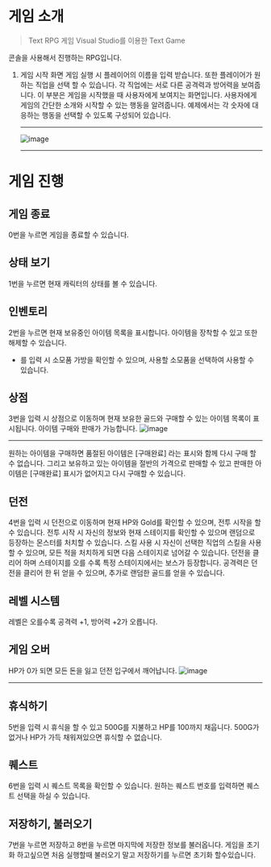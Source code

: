 # 게임 소개
> Text RPG 게임 Visual Studio를 이용한 Text Game

콘솔을 사용해서 진행하는 RPG입니다.
1. 게임 시작 화면
게임 실행 시 플레이어의 이름을 입력 받습니다. 또한 플레이어가 원하는 직업을 선택 할 수 있습니다. 각 직업에는 서로 다른 공격력과 방어력을 보여줍니다.
이 부분은 게임을 시작했을 때 사용자에게 보여지는 화면입니다. 사용자에게 게임의 간단한 소개와 시작할 수 있는 행동을 알려줍니다. 예제에서는 각 숫자에 대응하는 행동을 선택할 수 있도록 구성되어 있습니다.<hr>
![image](https://github.com/chojongwan/TRPG/assets/79524474/e6079a6f-2967-47bc-a0f1-e818b028d10f)<hr>

# 게임 진행

## 게임 종료
0번을 누르면 게임을 종료할 수 있습니다.

## 상태 보기
1번을 누르면 현재 캐릭터의 상태를 볼 수 있습니다.

## 인벤토리
2번을 누르면 현재 보유중인 아이템 목록을 표시합니다. 아이템을 장착할 수 있고 또한 해제할 수 있습니다.
- 를 입력 시 소모품 가방을 확인할 수 있으며, 사용할 소모품을 선택하여 사용할 수 있습니다.

## 상점
3번을 입력 시 상점으로 이동하며 현재 보유한 골드와 구매할 수 있는 아이템 목록이 표시됩니다.
아이템 구매와 판매가 가능합니다.
![image](https://github.com/chojongwan/TRPG/assets/79524474/3e58dc71-0968-4964-be38-7c8e3ccf8b26)<hr>

원하는 아이템을 구매하면 품절된 아이템은 [구매완료] 라는 표시와 함께 다시 구매 할 수 없습니다.
그리고 보유하고 있는 아이템을 절반의 가격으로 판매할 수 있고 판매한 아이템은 [구매완료] 표시가 없어지고 다시 구매할 수 있습니다.

## 던전
4번을 입력 시 던전으로 이동하며 현재 HP와 Gold를 확인할 수 있으며, 전투 시작을 할 수 있습니다.
전투 시작 시 자신의 정보와 현재 스테이지를 확인할 수 있으며 랜덤으로 등장하는 몬스터를 처치할 수 있습니다.
스킬 사용 시 자신이 선택한 직업의 스킬을 사용할 수 있으며, 모든 적을 처치하게 되면 다음 스테이지로 넘어갈 수 있습니다.
던전을 클리어 하며 스테이지를 오를 수록 특정 스테이지에서는 보스가 등장합니다.
공격력은 던전을 클리어 한 뒤 얻을 수 있으며, 추가로 랜덤한 골드를 얻을 수 있습니다.

## 레벨 시스템
레벨은 오를수록 공격력 +1, 방어력 +2가 오릅니다.

## 게임 오버
HP가 0가 되면 모든 돈을 잃고 던전 입구에서 깨어납니다.
![image](https://github.com/chojongwan/TRPG/assets/79524474/529358ae-ec28-45e9-8c97-f267159ec621) <hr>

## 휴식하기
5번을 입력 시 휴식을 할 수 있고 500G를 지불하고 HP를 100까지 채웁니다. 500G가 없거나 HP가 가득 채워져있으면 휴식할 수 없습니다.

## 퀘스트
6번을 입력 시 퀘스트 목록을 확인할 수 있습니다. 원하는 퀘스트 번호를 입력하면 퀘스트 선택을 하실 수 있습니다.

## 저장하기, 불러오기
7번을 누르면 저장하고 8번을 누르면 마지막에 저장한 정보를 불러옵니다. 
게임을 초기화 하고싶으면 처음 실행할때 불러오기 말고 저장하기를 누르면 초기화 할수있습니다.
